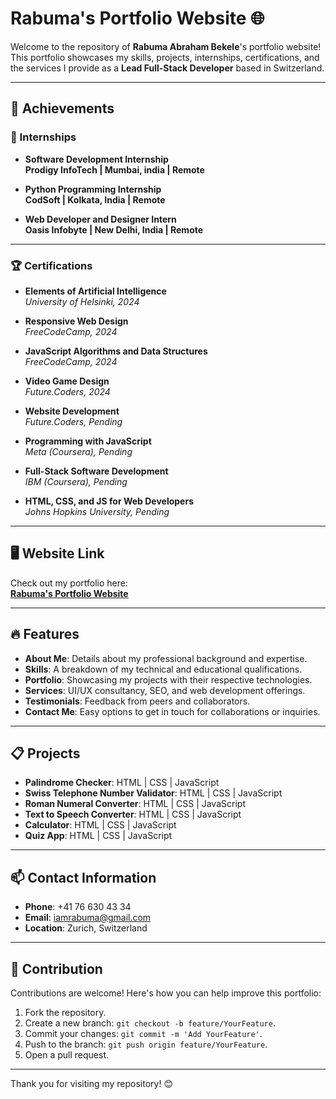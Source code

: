 # Rabuma's Portfolio Website 🌐

Welcome to the repository of **Rabuma Abraham Bekele**'s portfolio website!  
This portfolio showcases my skills, projects, internships, certifications, and the services I provide as a **Lead Full-Stack Developer** based in Switzerland.  

---

## 🌟 Achievements
### 📌 Internships
- **Software Development Internship**  
  **Prodigy InfoTech | Mumbai, india | Remote**
  
- **Python Programming Internship**  
  **CodSoft | Kolkata, India | Remote**  

- **Web Developer and Designer Intern**  
  **Oasis Infobyte | New Delhi, India | Remote**  

---

### 🏆 Certifications
- **Elements of Artificial Intelligence**  
  _University of Helsinki, 2024_  

- **Responsive Web Design**  
  _FreeCodeCamp, 2024_  

- **JavaScript Algorithms and Data Structures**  
  _FreeCodeCamp, 2024_  

- **Video Game Design**  
  _Future.Coders, 2024_  

- **Website Development**  
  _Future.Coders, Pending_  

- **Programming with JavaScript**  
  _Meta (Coursera), Pending_  

- **Full-Stack Software Development**  
  _IBM (Coursera), Pending_  

- **HTML, CSS, and JS for Web Developers**  
  _Johns Hopkins University, Pending_  

---

## 🖥️ Website Link
Check out my portfolio here:  
**[Rabuma's Portfolio Website](https://username.github.io/)**  

---

## 🔥 Features
- **About Me**: Details about my professional background and expertise.  
- **Skills**: A breakdown of my technical and educational qualifications.  
- **Portfolio**: Showcasing my projects with their respective technologies.  
- **Services**: UI/UX consultancy, SEO, and web development offerings.  
- **Testimonials**: Feedback from peers and collaborators.  
- **Contact Me**: Easy options to get in touch for collaborations or inquiries.  

---

## 📋 Projects
- **Palindrome Checker**: HTML | CSS | JavaScript  
- **Swiss Telephone Number Validator**: HTML | CSS | JavaScript  
- **Roman Numeral Converter**: HTML | CSS | JavaScript  
- **Text to Speech Converter**: HTML | CSS | JavaScript  
- **Calculator**: HTML | CSS | JavaScript  
- **Quiz App**: HTML | CSS | JavaScript  

---

## 📫 Contact Information
- **Phone**: +41 76 630 43 34  
- **Email**: iamrabuma@gmail.com  
- **Location**: Zurich, Switzerland  

---

## 🤝 Contribution
Contributions are welcome! Here's how you can help improve this portfolio:  
1. Fork the repository.  
2. Create a new branch: `git checkout -b feature/YourFeature`.  
3. Commit your changes: `git commit -m 'Add YourFeature'`.  
4. Push to the branch: `git push origin feature/YourFeature`.  
5. Open a pull request.  

---

Thank you for visiting my repository! 😊  
